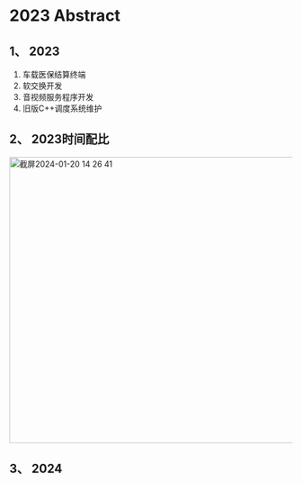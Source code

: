 # 2023 Abstract
## 1、 2023
 1. 车载医保结算终端
 2. 软交换开发
 3. 音视频服务程序开发
 4. 旧版C++调度系统维护
## 2、 2023时间配比
<img width="508" alt="截屏2024-01-20 14 26 41" src="https://github.com/kenlab-chung/bsoft/assets/59462735/07f3103a-8400-4409-b9cd-05c65f4c9ded">


## 3、 2024
